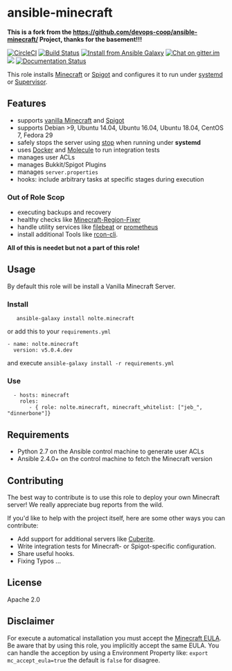 # ansible-minecraft


**This is a fork from the https://github.com/devops-coop/ansible-minecraft/ Project, thanks for the basement!!!**


[![CircleCI](https://circleci.com/gh/nolte/ansible-minecraft.svg?style=svg)](https://circleci.com/gh/nolte/ansible-minecraft) [![Build Status](https://travis-ci.org/nolte/ansible-minecraft.svg?branch=develop)](https://travis-ci.org/nolte/ansible-minecraft) [![Install from Ansible Galaxy](https://img.shields.io/badge/role-nolte.minecraft-blue.svg)](https://galaxy.ansible.com/nolte/minecraft) [![Chat on gitter.im](https://badges.gitter.im/gitterHQ/gitter.png)](https://gitter.im/devops-coop/ansible-minecraft) [![](https://img.shields.io/github/release/nolte/ansible-minecraft.svg)](https://github.com/nolte/ansible-minecraft) [![Documentation Status](https://readthedocs.org/projects/ansible-minecraft/badge/?version=master)](https://ansible-minecraft.readthedocs.io/en/master)


This role installs [Minecraft](https://minecraft.net/) or [Spigot](https://www.spigotmc.org/) and configures it to run under [systemd](https://wiki.freedesktop.org/www/Software/systemd/) or [Supervisor](http://supervisord.org/).


## Features

-  supports [vanilla Minecraft](https://minecraft.net) and [Spigot](https://spigotmc.org/)
-  supports Debian >9, Ubuntu 14.04, Ubuntu 16.04, Ubuntu 18.04, CentOS 7, Fedora 29
-  safely stops the server using [stop](http://minecraft.gamepedia.com/Commands#stop) when running under **systemd**
-  uses [Docker](https://www.docker.com/) and [Molecule](https://molecule.readthedocs.io/) to run integration tests
-  manages user ACLs
-  manages Bukkit/Spigot Plugins
-  manages ``server.properties``
-  hooks: include arbitrary tasks at specific stages during execution

### Out of Role Scop

- executing backups and recovery
- healthy checks like [Minecraft-Region-Fixer](https://github.com/Fenixin/Minecraft-Region-Fixer)
- handle utility services like [filebeat](https://www.elastic.co/de/products/beats/filebeat) or [prometheus](https://github.com/prometheus/node_exporter)
- install additional Tools like [rcon-cli](https://github.com/itzg/rcon-cli).

**All of this is needet but not a part of this role!**

## Usage

 By default this role will be install a Vanilla Minecraft Server.

### Install

```
   ansible-galaxy install nolte.minecraft
```

or add this to your ``requirements.yml``

```
- name: nolte.minecraft
  version: v5.0.4.dev
```

and execute ``ansible-galaxy install -r requirements.yml``

### Use

```
  - hosts: minecraft
    roles:
       - { role: nolte.minecraft, minecraft_whitelist: ["jeb_", "dinnerbone"]}
```

## Requirements

-  Python 2.7 on the Ansible control machine to generate user ACLs
-  Ansible 2.4.0+ on the control machine to fetch the Minecraft version


## Contributing

The best way to contribute is to use this role to deploy your own Minecraft server! We really appreciate bug reports from the wild.

If you'd like to help with the project itself, here are some other ways you can contribute:

-  Add support for additional servers like [Cuberite](https://cuberite.org/).
-  Write integration tests for Minecraft- or Spigot-specific configuration.
-  Share useful hooks.
-  Fixing Typos ...

## License

Apache 2.0

## Disclaimer

For execute a automatical installation you must accept the [Minecraft EULA](https://account.mojang.com/documents/minecraft_eula). Be aware that by using this role, you implicitly accept the same EULA.
You can handle the acception by using a Environment Property like: ``export mc_accept_eula=true`` the default is ``false`` for disagree.
